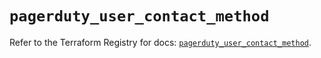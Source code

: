 # `pagerduty_user_contact_method`

Refer to the Terraform Registry for docs: [`pagerduty_user_contact_method`](https://registry.terraform.io/providers/pagerduty/pagerduty/3.17.0/docs/resources/user_contact_method).
